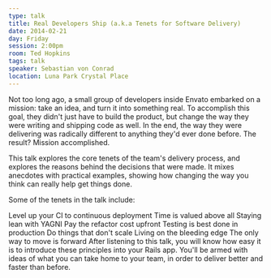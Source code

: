 ```yaml
---
type: talk
title: Real Developers Ship (a.k.a Tenets for Software Delivery)
date: 2014-02-21
day: Friday
session: 2:00pm
room: Ted Hopkins
tags: talk
speaker: Sebastian von Conrad
location: Luna Park Crystal Place
---
```


Not too long ago, a small group of developers inside Envato embarked on a mission: take an idea, and turn it into something real. To accomplish this goal, they didn't just have to build the product, but change the way they were writing and shipping code as well. In the end, the way they were delivering was radically different to anything they'd ever done before. The result? Mission accomplished.

This talk explores the core tenets of the team's delivery process, and explores the reasons behind the decisions that were made. It mixes anecdotes with practical examples, showing how changing the way you think can really help get things done.

Some of the tenets in the talk include:

Level up your CI to continuous deployment
Time is valued above all
Staying lean with YAGNI
Pay the refactor cost upfront
Testing is best done in production
Do things that don't scale
Living on the bleeding edge
The only way to move is forward
After listening to this talk, you will know how easy it is to introduce these principles into your Rails app. You'll be armed with ideas of what you can take home to your team, in order to deliver better and faster than before.

